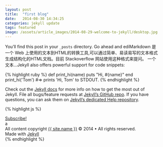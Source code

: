 ```yaml
---
layout: post
title:  "first blog"
date:   2014-08-30 14:34:25
categories: jekyll update
tags: featured
image: /assets/article_images/2014-08-29-welcome-to-jekyll/desktop.jpg
---
```


You’ll find this post in your `_posts` directory. Go ahead and ediMarkdown 是一个 Web 上使用的文本到HTML的转换工具,可以通过简单、易读易写的文本格式生成结构化的HTML文档。目前 Stackoverflow 网站使用这种格式来提问。 一个文本...Jekyll also offers powerful support for code snippets:

{% highlight ruby %}
def print_hi(name)
  puts "Hi, #{name}"
end
print_hi('Tom')
#=> prints 'Hi, Tom' to STDOUT.
{% endhighlight %}

Check out the [Jekyll docs][jekyll] for more info on how to get the most out of Jekyll. File all bugs/feature requests at [Jekyll’s GitHub repo][jekyll-gh]. If you have questions, you can ask them on [Jekyll’s dedicated Help repository][jekyll-help].

{% highlight js %}

<footer class="site-footer">
 <a class="subscribe" href="{{ "/feed.xml" | prepend: site.baseurl }}"> <span class="tooltip"> <i class="fa fa-rss"></i> Subscribe!</span></a>
  <div class="inner">a
   <section class="copyright">All content copyright <a href="mailto:{{ site.email}}">{{ site.name }}</a> &copy; 2014 &bull; All rights reserved.</section>
   <section class="poweredby">Made with <a href="http://jekyllrb.com"> Jekyll</a></section>
  </div>
</footer>
{% endhighlight %}


[jekyll]:      http://jekyllrb.com
[jekyll-gh]:   https://github.com/jekyll/jekyll
[jekyll-help]: https://github.com/jekyll/jekyll-help
